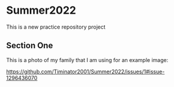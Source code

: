 # Summer2022

This is a new practice repository project

## Section One

This is a photo of my family that I am using for an example image:

https://github.com/Timinator2001/Summer2022/issues/1#issue-1296436070
